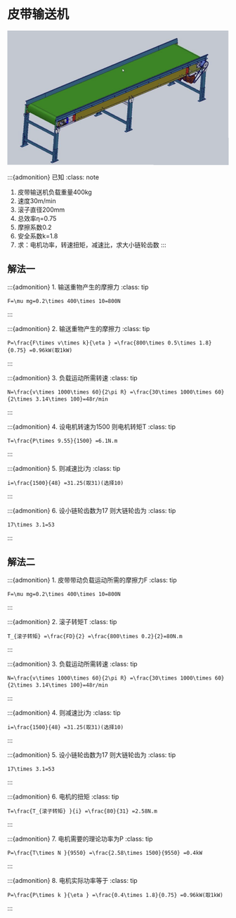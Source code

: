 # 皮带输送机
![image-1750323583992](./1750323583992.assets/1750323583992.png)

:::{admonition} 已知
:class: note
1. 皮带输送机负载重量400kg
2. 速度30m/min
3. 滚子直径200mm
4. 总效率η=0.75
5. 摩擦系数0.2
6. 安全系数k=1.8
7. 求：电机功率，转速扭矩，减速比，求大小链轮齿数
:::

## 解法一

:::{admonition} 1.  输送重物产生的摩擦力
:class: tip
```{math}
F=\mu mg=0.2\times 400\times 10=800N
```
:::

:::{admonition} 2.  输送重物产生的摩擦力
:class: tip
```{math}
P=\frac{F\times v\times k}{\eta } =\frac{800\times 0.5\times 1.8}{0.75} =0.96kW(取1kW)
```
:::

:::{admonition} 3.  负载运动所需转速
:class: tip
```{math}
N=\frac{v\times 1000\times 60}{2\pi R} =\frac{30\times 1000\times 60}{2\times 3.14\times 100}=48r/min
```
:::

:::{admonition} 4.  设电机转速为1500 则电机转矩T
:class: tip
```{math}
T=\frac{P\times 9.55}{1500} =6.1N.m
```
:::

:::{admonition} 5.  则减速比i为
:class: tip
```{math}
i=\frac{1500}{48} =31.25(取31)(选择10)
```
:::

:::{admonition} 6.  设小链轮齿数为17 则大链轮齿为
:class: tip
```{math}
17\times 3.1=53
```
:::



## 解法二

:::{admonition} 1.  皮带带动负载运动所需的摩擦力F
:class: tip
```{math}
F=\mu mg=0.2\times 400\times 10=800N
```
:::

:::{admonition} 2.  滚子转矩T
:class: tip
```{math}
T_{滚子转矩} =\frac{FD}{2} =\frac{800\times 0.2}{2}=80N.m
```
:::

:::{admonition} 3.  负载运动所需转速
:class: tip
```{math}
N=\frac{v\times 1000\times 60}{2\pi R} =\frac{30\times 1000\times 60}{2\times 3.14\times 100}=48r/min
```
:::

:::{admonition} 4.  则减速比i为
:class: tip
```{math}
i=\frac{1500}{48} =31.25(取31)(选择10)
```
:::


:::{admonition} 5.  设小链轮齿数为17 则大链轮齿为
:class: tip
```{math}
17\times 3.1=53
```
:::

:::{admonition} 6.  电机的扭矩
:class: tip
```{math}
T=\frac{T_{滚子转矩} }{i} =\frac{80}{31} =2.58N.m
```
:::

:::{admonition} 7.  电机需要的理论功率为P
:class: tip
```{math}
P=\frac{T\times N }{9550} =\frac{2.58\times 1500}{9550} =0.4kW
```
:::

:::{admonition} 8.  电机实际功率等于
:class: tip
```{math}
P=\frac{P\times k }{\eta } =\frac{0.4\times 1.8}{0.75} =0.96kW(取1kW)
```
:::


